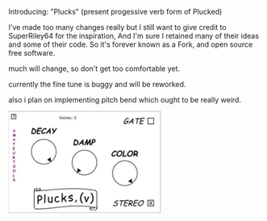 Introducing: "Plucks" (present progessive verb form of Plucked)

I've made too many changes really but I still want to give credit to SuperRiley64 for the inspiration,
And I'm sure I retained many of their ideas and some of their code. So it's forever known as a Fork, and
open source free software.

much will change, so don't get too comfortable yet.

currently the fine tune is buggy and will be reworked.

also i plan on implementing pitch bend which ought to be really weird.

<img width="302" alt="image" src="https://raw.githubusercontent.com/amateurtools/Plucks/refs/heads/main/PLUCKS_GUI.jpg" />
